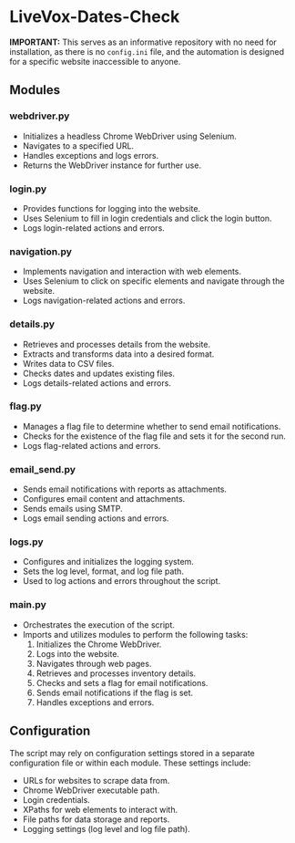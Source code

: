# LiveVox-Dates-Check

**IMPORTANT:** This serves as an informative repository with no need for installation, as there is no `config.ini` file, and the automation is designed for a specific website inaccessible to anyone.

## Modules

### webdriver.py

- Initializes a headless Chrome WebDriver using Selenium.
- Navigates to a specified URL.
- Handles exceptions and logs errors.
- Returns the WebDriver instance for further use.

### login.py

- Provides functions for logging into the website.
- Uses Selenium to fill in login credentials and click the login button.
- Logs login-related actions and errors.

### navigation.py

- Implements navigation and interaction with web elements.
- Uses Selenium to click on specific elements and navigate through the website.
- Logs navigation-related actions and errors.

### details.py

- Retrieves and processes details from the website.
- Extracts and transforms data into a desired format.
- Writes data to CSV files.
- Checks dates and updates existing files.
- Logs details-related actions and errors.

### flag.py

- Manages a flag file to determine whether to send email notifications.
- Checks for the existence of the flag file and sets it for the second run.
- Logs flag-related actions and errors.

### email_send.py

- Sends email notifications with reports as attachments.
- Configures email content and attachments.
- Sends emails using SMTP.
- Logs email sending actions and errors.

### logs.py

- Configures and initializes the logging system.
- Sets the log level, format, and log file path.
- Used to log actions and errors throughout the script.

### main.py

- Orchestrates the execution of the script.
- Imports and utilizes modules to perform the following tasks:
  1. Initializes the Chrome WebDriver.
  2. Logs into the website.
  3. Navigates through web pages.
  4. Retrieves and processes inventory details.
  5. Checks and sets a flag for email notifications.
  6. Sends email notifications if the flag is set.
  7. Handles exceptions and errors.

## Configuration

The script may rely on configuration settings stored in a separate configuration file or within each module. These settings include:

- URLs for websites to scrape data from.
- Chrome WebDriver executable path.
- Login credentials.
- XPaths for web elements to interact with.
- File paths for data storage and reports.
- Logging settings (log level and log file path).
